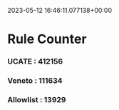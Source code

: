 2023-05-12 16:46:11.077138+00:00
# Rule Counter 
 ### UCATE : 412156

 ### Veneto : 111634

 ### Allowlist : 13929